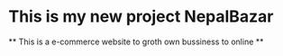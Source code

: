 # This is my new project NepalBazar 
** This is a e-commerce website to groth own bussiness to online **